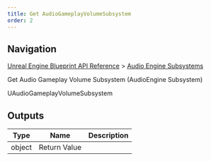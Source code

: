 ```yaml
---
title: Get AudioGameplayVolumeSubsystem
order: 2
---
```

## Navigation

[Unreal Engine Blueprint API Reference](https://dev.epicgames.com/documentation/en-us/unreal-engine/BlueprintAPI) > [Audio Engine Subsystems](https://dev.epicgames.com/documentation/en-us/unreal-engine/BlueprintAPI/AudioEngineSubsystems)

Get Audio Gameplay Volume Subsystem (AudioEngine Subsystem)

UAudioGameplayVolumeSubsystem

## Outputs

| Type | Name | Description |
| --- | --- | --- |
| object | Return Value |  |
